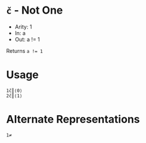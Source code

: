 # `č` - Not One

- Arity: 1
- In: a
- Out: a != 1

Returns `a != 1`

# Usage
```
1č║⟨0⟩
2č║⟨1⟩
```

# Alternate Representations

```
1≠
```
